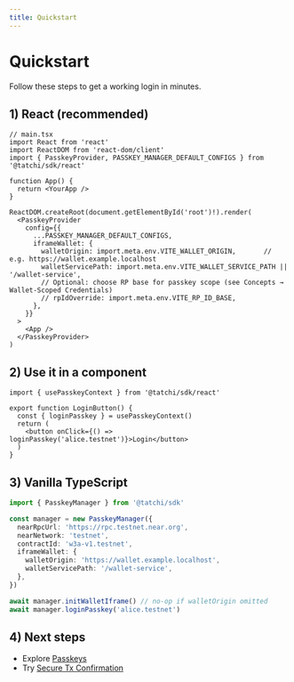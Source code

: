 ```yaml
---
title: Quickstart
---
```


# Quickstart

Follow these steps to get a working login in minutes.

## 1) React (recommended)

```tsx
// main.tsx
import React from 'react'
import ReactDOM from 'react-dom/client'
import { PasskeyProvider, PASSKEY_MANAGER_DEFAULT_CONFIGS } from '@tatchi/sdk/react'

function App() {
  return <YourApp />
}

ReactDOM.createRoot(document.getElementById('root')!).render(
  <PasskeyProvider
    config={{
      ...PASSKEY_MANAGER_DEFAULT_CONFIGS,
      iframeWallet: {
        walletOrigin: import.meta.env.VITE_WALLET_ORIGIN,       // e.g. https://wallet.example.localhost
        walletServicePath: import.meta.env.VITE_WALLET_SERVICE_PATH || '/wallet-service',
        // Optional: choose RP base for passkey scope (see Concepts → Wallet‑Scoped Credentials)
        // rpIdOverride: import.meta.env.VITE_RP_ID_BASE,
      },
    }}
  >
    <App />
  </PasskeyProvider>
)
```

## 2) Use it in a component

```tsx
import { usePasskeyContext } from '@tatchi/sdk/react'

export function LoginButton() {
  const { loginPasskey } = usePasskeyContext()
  return (
    <button onClick={() => loginPasskey('alice.testnet')}>Login</button>
  )
}
```

## 3) Vanilla TypeScript

```ts
import { PasskeyManager } from '@tatchi/sdk'

const manager = new PasskeyManager({
  nearRpcUrl: 'https://rpc.testnet.near.org',
  nearNetwork: 'testnet',
  contractId: 'w3a-v1.testnet',
  iframeWallet: {
    walletOrigin: 'https://wallet.example.localhost',
    walletServicePath: '/wallet-service',
  },
})

await manager.initWalletIframe() // no-op if walletOrigin omitted
await manager.loginPasskey('alice.testnet')
```

## 4) Next steps

- Explore [Passkeys](/guides/passkeys)
- Try [Secure Tx Confirmation](/guides/tx-confirmation)
